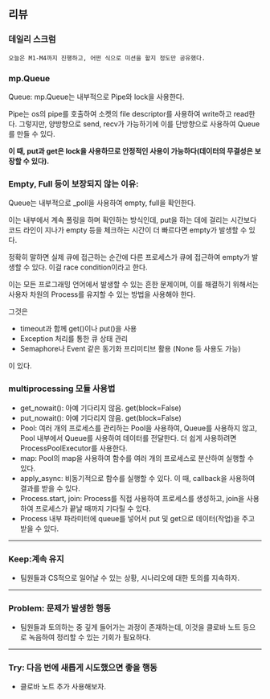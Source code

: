 ## 리뷰

### 데일리 스크럼

    오늘은 M1-M4까지 진행하고, 어떤 식으로 미션을 할지 정도만 공유했다.

### mp.Queue

Queue: mp.Queue는 내부적으로 Pipe와 lock을 사용한다.

Pipe는 os의 pipe를 호출하여 소켓의 file descriptor를 사용하여 write하고 read한다.
그렇지만, 양방향으로 send, recv가 가능하기에 이를 단방향으로 사용하여 Queue를 만들 수 있다.

**이 때, put과 get은 lock을 사용하므로 안정적인 사용이 가능하다(데이터의 무결성은 보장할 수 있다).**

### Empty, Full 등이 보장되지 않는 이유:
Queue는 내부적으로 _poll을 사용하여 empty, full을 확인한다.

이는 내부에서 계속 폴링을 하며 확인하는 방식인데, put을 하는 데에 걸리는 시간보다 코드 라인이 지나가 empty 등을 체크하는 시간이 더 빠르다면 empty가 발생할 수 있다.

정확히 말하면 실제 큐에 접근하는 순간에 다른 프로세스가 큐에 접근하여 empty가 발생할 수 있다. 이걸 race condition이라고 한다.

이는 모든 프로그래밍 언어에서 발생할 수 있는 흔한 문제이며, 이를 해결하기 위해서는 사용자 차원의 Process를 유지할 수 있는 방법을 사용해야 한다.

그것은 

- timeout과 함께 get()이나 put()을 사용
- Exception 처리를 통한 큐 상태 관리
- Semaphore나 Event 같은 동기화 프리미티브 활용 (None 등 사용도 가능)

이 있다.

### multiprocessing 모듈 사용법

- get_nowait(): 아예 기다리지 않음. get(block=False)
- put_nowait(): 아예 기다리지 않음. get(block=False)
- Pool: 여러 개의 프로세스를 관리하는 Pool을 사용하여, Queue를 사용하지 않고, Pool 내부에서 Queue를 사용하여 데이터를 전달한다. 더 쉽게 사용하려면 ProcessPoolExecutor를 사용한다.
- map: Pool의 map을 사용하여 함수를 여러 개의 프로세스로 분산하여 실행할 수 있다.
- apply_async: 비동기적으로 함수를 실행할 수 있다. 이 때, callback을 사용하여 결과를 받을 수 있다.
- Process.start, join: Process를 직접 사용하여 프로세스를 생성하고, join을 사용하여 프로세스가 끝날 때까지 기다릴 수 있다.
- Process 내부 파라미터에 queue를 넣어서 put 및 get으로 데이터(작업)을 주고 받을 수 있다.

---

### Keep:계속 유지
  - 팀원들과 CS적으로 일어날 수 있는 상황, 시나리오에 대한 토의를 지속하자.

---

### Problem: 문제가 발생한 행동
  - 팀원들과 토의하는 중 깊게 들어가는 과정이 존재하는데, 이것을 클로바 노트 등으로 녹음하여 정리할 수 있는 기회가 필요하다.

---
### Try: 다음 번에 새롭게 시도했으면 좋을 행동
- 클로바 노트 추가 사용해보자.